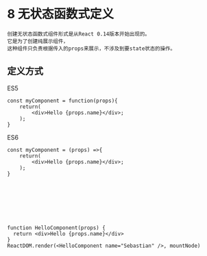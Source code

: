 





# 8 无状态函数式定义

    创建无状态函数式组件形式是从React 0.14版本开始出现的。
    它是为了创建纯展示组件，
    这种组件只负责根据传入的props来展示，不涉及到要state状态的操作。

## 定义方式

ES5

    const myComponent = function(props){
        return(
            <div>Hello {props.name}</div>;
        );
    }


ES6

    const myComponent = (props) =>{
        return(
            <div>Hello {props.name}</div>;
        );
    }








    function HelloComponent(props) {
      return <div>Hello {props.name}</div>
    }
    ReactDOM.render(<HelloComponent name="Sebastian" />, mountNode) 